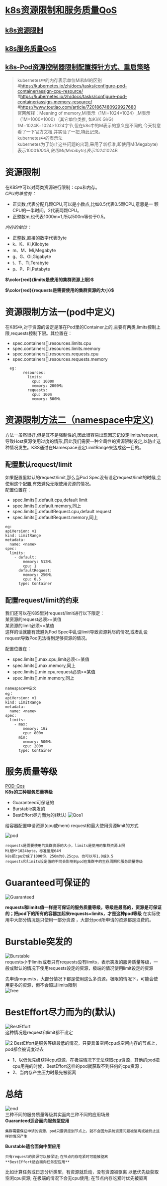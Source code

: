 # [k8s资源限制和服务质量QoS](https://www.cnblogs.com/wangxu01/articles/11672212.html)
## [k8s资源限制](https://developer.aliyun.com/article/679887)
## [k8s服务质量QoS](https://blog.51cto.com/ghostwritten/5345902)
## [k8s-Pod资源控制器限制配置探针方式、重启策略](https://blog.csdn.net/weixin_47151643/article/details/109063601)
>kubernetes中的内存表示单位Mi和M的区别   
#https://kubernetes.io/zh/docs/tasks/configure-pod-container/assign-cpu-resource/  
#https://kubernetes.io/zh/docs/tasks/configure-pod-container/assign-memory-resource/     
#https://www.toutiao.com/article/7201867480929927680  
官网解释：Meaning of memory,Mi表示（1Mi=1024×1024）,M表示（1M=1000×1000）（其它单位类推, 如Ki/K Gi/G） 
                             1M=1024K=1024×1024字节,但在k8s中的M表示的意义是不同的,今天特意看了一下官方文档,并实验了一把,特此记录。  
kubernetes中的表示法    
  kubernetes为了防止这些问题的出现,采用了新标准,即使用M(Megabyte)表示1000*1000B,使用Mi(Mebibyte)表示1024*1024B    
  
# 资源限制
在K8S中可以对两类资源进行限制：cpu和内存。  
*CPU的单位有：*
  - 正实数,代表分配几颗CPU,可以是小数点,比如0.5代表0.5颗CPU,意思是一 颗CPU的一半时间。2代表两颗CPU。  
  - 正整数m,也代表1000m=1,所以500m等价于0.5。  

*内存的单位：*
  - 正整数,直接的数字代表Byte  
  - k、K、Ki,Kilobyte  
  - m、M、Mi,Megabyte  
  - g、G、Gi,Gigabyte  
  - t、T、Ti,Terabyte  
  - p、P、Pi,Petabyte  

**$\color{red}{limits是使用的集群资源上限}$**

**$\color{red}{requests是需要使用的集群资源的大小}$**  


# 资源限制方法一(pod中定义)
在K8S中,对于资源的设定是落在Pod里的Container上的,主要有两类,limits控制上限,requests控制下限。其位置在：  
  - spec.containers[].resources.limits.cpu
  - spec.containers[].resources.limits.memory
  - spec.containers[].resources.requests.cpu
  - spec.containers[].resources.requests.memory  
```
  eg:    
        resources:  
          limits:  
            cpu: 1000m  
            memory: 2000Mi  
          requests:  
            cpu: 100m  
            memory: 500Mi  
```
# [资源限制方法二（namespace中定义)](https://cloud.tencent.com/developer/article/1772253)
方法一虽然很好,但是其不是强制性的,因此很容易出现因忘记设定limits/request,导致Host资源使用过度的情形,因此我们需要一种全局性的资源限制设定,以防止这种情况发生。K8S通过在Namespace设定LimitRange来达成这一目的。  
## 配置默认request/limit  
如果配置里默认的request/limit,那么当Pod Spec没有设定request/limit的时候,会使用这个配置,有效避免无限使用资源的情况。  
配置位置在：  
  - spec.limits[].default.cpu,default limit
  - spec.limits[].default.memory,同上
  - spec.limits[].defaultRequest.cpu,default request
  - spec.limits[].defaultRequest.memory,同上 
```
eg:  
apiVersion: v1  
kind: LimitRange  
metadata:   
  name: <name>   
spec:   
  limits:   
    - default:   
        memory: 512Mi  
        cpu: 1   
      defaultRequest:   
        memory: 256Mi  
        cpu: 0.5  
      type: Container    
```
## 配置request/limit的约束
我们还可以在K8S里对request/limit进行以下限定：  
某资源的request必须>=某值  
某资源的limit必须<=某值  
这样的话就能有效避免Pod Spec中乱设limit导致资源耗尽的情况,或者乱设request导致Pod无法得到足够资源的情况。  

配置位置在：
  - spec.limits[].max.cpu,limit必须<=某值  
  - spec.limits[].max.memory,同上  
  - spec.limits[].min.cpu,request必须>=某值  
  - spec.limits[].min.memory,同上 
```
namespace中定义
eg：  
apiVersion: v1  
kind: LimitRange  
metadata:   
  name: <name>   
spec:  
  limits:   
    - max:   
        memory: 1Gi   
        cpu: 800m   
      min:   
        memory: 500Mi  
        cpu: 200m  
      type: Container    
```

# 服务质量等级
[POD-Qos](https://kubernetes.io/zh-cn/docs/tasks/configure-pod-container/quality-service-pod/)  
**K8s的三种服务质量等级**  
- Guaranteed可保证的
- Burstable突发的
- BestEffort尽力而为的(默认)
![Qos1](https://p3-sign.toutiaoimg.com/tos-cn-i-qvj2lq49k0/9f7a8831538d4820b19ce9e223941174~noop.image?_iz=58558&from=article.pc_detail&x-expires=1677809509&x-signature=tpnad%2FVQR4h3jeQgf2vfZd6Vr%2FY%3D)  

给容器配置申请资源(cpu或mem) request和最大使用资源limit的方式  

![pod](https://p3-sign.toutiaoimg.com/tos-cn-i-qvj2lq49k0/8d4f47d793104a83acef5a892d69ee82~noop.image?_iz=58558&from=article.pc_detail&x-expires=1677809509&x-signature=BNfmka1ctv00GS%2BEh2LbvMhgChA%3D)  
```
requests是需要使用的集群资源的大小，limits是使用的集群资源上限
Mi是M*1024byte，标准值是64M
k8s把cpu分成了1000份，250m为0.25cpu，也可以写1.0或0.5
requests和limits设定值的不同会影响到pod在集群中的生存周期和服务质量等级
```
# Guaranteed可保证的

![Guaranteed](https://p3-sign.toutiaoimg.com/tos-cn-i-qvj2lq49k0/c1a27fc390d04acca0f3e24e72add407~noop.image?_iz=58558&from=article.pc_detail&x-expires=1677809509&x-signature=vWGGtqyHIF6fYsZsfIJFIFpHJuc%3D)  

**requests和limits值一样是可保证的服务质量等级，等级是最高的，资源是可保证的；把pod下的所有的容器加起来requests=limits，才是这种pod等级** 
在实际使用中大部分情况是只使用一部分资源 ，大部分pod所申请的资源都是浪费的。  

# Burstable突发的
![Burstable](https://p3-sign.toutiaoimg.com/tos-cn-i-qvj2lq49k0/03ab567e31c341418f2956a1bb7a78da~noop.image?_iz=58558&from=article.pc_detail&x-expires=1677809509&x-signature=sceKhdQz1Ay40fBAdyq%2Fzp1vEu8%3D)  
requests小于limits或者只有requests没有limits，表示突发的服务质量等级，一般或默认的情况下使用requests设定的资源，极端的情况使用limit设定的资源  

先申请requests，大部分情况下都是使用这么多资源，极限的情况下，可能会使用更多的资源，但不会超过limits限制  
![free](https://p3-sign.toutiaoimg.com/tos-cn-i-qvj2lq49k0/ce28da174246452986abb227c6e1c0e7~noop.image?_iz=58558&from=article.pc_detail&x-expires=1677809509&x-signature=f2GWEELJ58nJFZF26ZPMQm4uCL4%3D)  
   
# BestEffort尽力而为的(默认)
![BestEffort](https://p3-sign.toutiaoimg.com/tos-cn-i-qvj2lq49k0/46dd42a4b0114a42a2ef48b6e8bcd7d6~noop.image?_iz=58558&from=article.pc_detail&x-expires=1677809509&x-signature=BVR5E2WsdoTXcthkpBfboyI0zSA%3D)  
这种情况是request和limit都不设定  

![2](https://p3-sign.toutiaoimg.com/tos-cn-i-qvj2lq49k0/0a6d9e542afd4cf7b3261cad642f53c3~noop.image?_iz=58558&from=article.pc_detail&x-expires=1677809509&x-signature=OvsVWduOZrjN3dKp6ies5WleS1M%3D) 
BestEffort是服务等级最低的情况，只要具备空闲cpu或空闲内存的节点上，pod都会被调度过去  
- 1、以低优先级获得cpu资源，在极端情况下无法获取cpu资源，其他的pod把cpu用完的时候，BestEffort这样的pod就获取不到任何的cpu资源；
- 2、当内存产生压力时最先被驱离  

# 总结
![end](https://p3-sign.toutiaoimg.com/tos-cn-i-qvj2lq49k0/401a779f6126489896410656768dd757~noop.image?_iz=58558&from=article.pc_detail&x-expires=1677809509&x-signature=hUuz%2F%2FdFdFqlbKbh400euzzboVQ%3D)  
三种不同的服务质量等级其实面向三种不同的应用场景  
**Guaranteed适合面向服务型应用**  
  ```
  集群需要保证申请的资源，pod只要调度到节点上，就不会因为系统资源问题被驱离或被终止这样的情况产生
  ```
**Burstable适合面向中型应用**  
  ```
  只有request的资源可以被保证;在节点内存吃紧时可能被驱离
**BestEffort适合面向任务型应用**  
  ```
  比如计算任务或日志分析类型，有资源就启动，没有资源被驱离
  以低优先级获取空闲cpu资源; 在极端的情况下会无cpu使用;  在节点内存吃紧时优先被驱离
  ```

